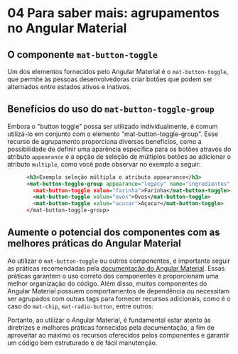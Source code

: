 # 04 Para saber mais: agrupamentos no Angular Material

## O componente `mat-button-toggle`

Um dos elementos fornecidos pelo Angular Material é o `mat-button-toggle`, que permite às pessoas desenvolvedoras criar botões que podem ser alternados entre estados ativos e inativos.

## Benefícios do uso do `mat-button-toggle-group`

Embora o "button toggle" possa ser utilizado individualmente, é comum utilizá-lo em conjunto com o elemento "mat-button-toggle-group". Esse recurso de agrupamento proporciona diversos benefícios, como a possibilidade de definir uma aparência específica para os botões através do atributo `appearance` e a opção de seleção de múltiplos botões ao adicionar o atributo `multiple`, como você pode observar no exemplo a seguir:

```xml
      <h3>Exemplo seleção múltipla e atributo appearance</h3>
      <mat-button-toggle-group appearance="legacy" name="ingredientes" aria-label="Ingredientes" multiple>
        <mat-button-toggle value="farinha">Farinha</mat-button-toggle>
        <mat-button-toggle value="ovos">Ovos</mat-button-toggle>
        <mat-button-toggle value="acucar">Açucar</mat-button-toggle>
      </mat-button-toggle-group>
```

## Aumente o potencial dos componentes com as melhores práticas do Angular Material

Ao utilizar o `mat-button-toggle` ou outros componentes, é importante seguir as práticas recomendadas pela [documentação do Angular Material](https://material.angular.io/components/categories). Essas práticas garantem o uso correto dos componentes e proporcionam uma melhor organização do código. Além disso, muitos componentes do Angular Material possuem comportamentos de dependência ou necessitam ser agrupados com outras tags para fornecer recursos adicionais, como é o caso do `mat-chip`, `mat-radio-button`, entre outros.

Portanto, ao utilizar o Angular Material, é fundamental estar atento às diretrizes e melhores práticas fornecidas pela documentação, a fim de aproveitar ao máximo os recursos oferecidos pelos componentes e garantir um código bem estruturado e de fácil manutenção.